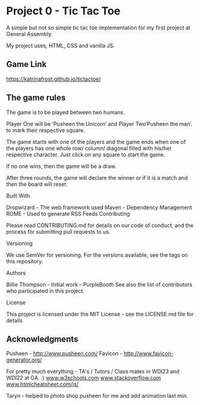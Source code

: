 # Project 0 - Tic Tac Toe

A simple but not so simple tic tac toe implementation for my first project at General Assembly.

My project uses, HTML, CSS and vanilla JS.

## Game Link

https://katrinafrost.github.io/tictactoe/

## The game rules

The game is to be played between two humans.

Player One will be ‘Pusheen the Unicorn’ and Player Two‘Pusheen the man’.
to mark their respective square.

The game starts with one of the players and the game ends when one of the players has
one whole row/ column/ diagonal filled with his/her respective character. Just click on any square to start the game.

If no one wins, then the game will be a draw.

After three rounds, the game will declare the winner or if it is a match and then the board will reset.


Built With

Dropwizard - The web framework used
Maven - Dependency Management
ROME - Used to generate RSS Feeds
Contributing

Please read CONTRIBUTING.md for details on our code of conduct, and the process for submitting pull requests to us.

Versioning

We use SemVer for versioning. For the versions available, see the tags on this repository.

Authors

Billie Thompson - Initial work - PurpleBooth
See also the list of contributors who participated in this project.

License

This project is licensed under the MIT License - see the LICENSE.md file for details

## Acknowledgments

Pusheen - http://www.pusheen.com/
Favicon - http://www.favicon-generator.org/

For pretty much everything -
TA's / Tutors / Class mates in WDI23 and WDI22 at GA. :)
www.w3schools.com
www.stackoverflow.com
www.htmlcheatsheet.com/js/

Taryn - helped to photo shop pusheen for me and add animation last min.
